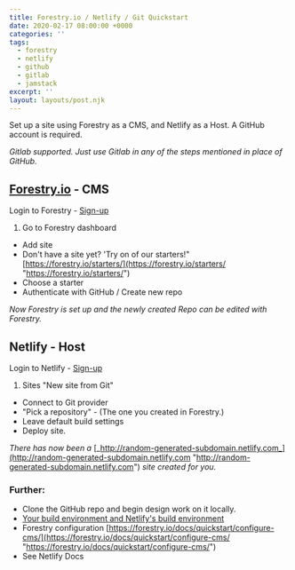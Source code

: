 ```yaml
---
title: Forestry.io / Netlify / Git Quickstart
date: 2020-02-17 08:00:00 +0000
categories: ''
tags:
  - forestry
  - netlify
  - github
  - gitlab
  - jamstack
excerpt: ''
layout: layouts/post.njk
---
```

Set up a site using Forestry as a CMS, and Netlify as a Host. A GitHub account is required.

_Gitlab supported. Just use Gitlab in any of the steps mentioned in place of GitHub._

## [Forestry.io](http://forestry.io/) - CMS

Login to Forestry - [Sign-up](notion://www.notion.so/joshuavaage/212096a5a81b480a990c4c06dcf3a550?p=ab9aa2f7225d4b8da1f82f7f1c0f2171&showMoveTo=true&saveParent=true#)

1. Go to Forestry dashboard

* Add site
* Don't have a site yet? 'Try on of our starters!" [https://forestry.io/starters/](https://forestry.io/starters/ "https://forestry.io/starters/")
* Choose a starter
* Authenticate with GitHub / Create new repo

_Now Forestry is set up and the newly created Repo can be edited with Forestry._

## Netlify - Host

Login to Netlify - [Sign-up](notion://www.notion.so/joshuavaage/212096a5a81b480a990c4c06dcf3a550?p=ab9aa2f7225d4b8da1f82f7f1c0f2171&showMoveTo=true&saveParent=true#)

1. Sites "New site from Git"

* Connect to Git provider
* "Pick a repository" - (The one you created in Forestry.)
* Leave default build settings
* Deploy site.

_There has now been a_ [_http://random-generated-subdomain.netlify.com_](http://random-generated-subdomain.netlify.com "http://random-generated-subdomain.netlify.com") _site created for you._

### Further:

* Clone the GitHub repo and begin design work on it locally.
* [Your build environment and Netlify's build environment](notion://www.notion.so/joshuavaage/212096a5a81b480a990c4c06dcf3a550?p=ab9aa2f7225d4b8da1f82f7f1c0f2171&showMoveTo=true&saveParent=true#)
* Forestry configuration [https://forestry.io/docs/quickstart/configure-cms/](https://forestry.io/docs/quickstart/configure-cms/ "https://forestry.io/docs/quickstart/configure-cms/")
* See Netlify Docs
